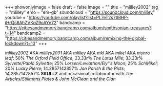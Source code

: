 +++
showonlyimage = false
draft = false
image = ""
title = "mlilley2002"
tag = "mlilley"
emo = "em-gb"
soundcloud = "https://soundcloud.com/mlilley"
youtube = "https://youtube.com/playlist?list=PL7eT2s7tIBHP-iHrQc8AhZVKqZ9oAYn72"
bandcamp = "https://citiesandmemory.bandcamp.com/album/smithsonian-treasures?t=14"
bandcamp2 = "https://citiesandmemory.bandcamp.com/album/remixing-the-global-lockdown?t=13"
+++

*mlilley2002* AKA *mlilley2001* AKA *mlilley* AKA *mkl* AKA *mikel* AKA *munro leaf*: 50% *The Orford Field Office*; 33.33r% *The Lotus Mile*; 33.33r% *Sylvette/Pablo Sylvette*; 25% *Lorsen/Leviathan/Ely''s Moon*; 25% *SchMikel*; 20% *Lucky Pierre*; 14.2857142857% *Jon Parish & the Picts*; 14.2857142857% **SKULLZ** and occasional collaborator with *The Articles/Stillmans Plates & John McClean and the Clan*

